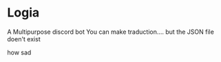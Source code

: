# Logia
A Multipurpose discord bot
 You can make traduction.... but the JSON file doen't exist 



how sad
